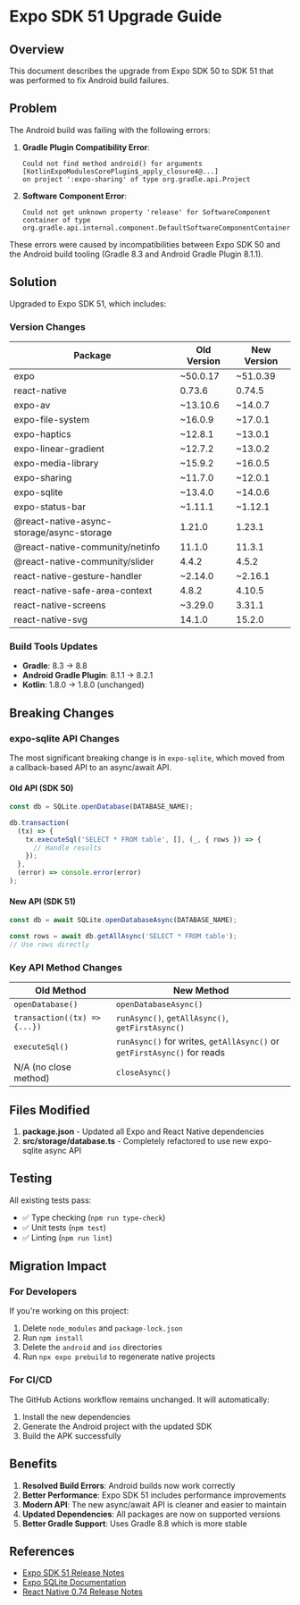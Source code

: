 # Expo SDK 51 Upgrade Guide

## Overview

This document describes the upgrade from Expo SDK 50 to SDK 51 that was performed to fix Android build failures.

## Problem

The Android build was failing with the following errors:

1. **Gradle Plugin Compatibility Error**:
   ```
   Could not find method android() for arguments [KotlinExpoModulesCorePlugin$_apply_closure4@...] 
   on project ':expo-sharing' of type org.gradle.api.Project
   ```

2. **Software Component Error**:
   ```
   Could not get unknown property 'release' for SoftwareComponent container of type 
   org.gradle.api.internal.component.DefaultSoftwareComponentContainer
   ```

These errors were caused by incompatibilities between Expo SDK 50 and the Android build tooling (Gradle 8.3 and Android Gradle Plugin 8.1.1).

## Solution

Upgraded to Expo SDK 51, which includes:

### Version Changes

| Package | Old Version | New Version |
|---------|-------------|-------------|
| expo | ~50.0.17 | ~51.0.39 |
| react-native | 0.73.6 | 0.74.5 |
| expo-av | ~13.10.6 | ~14.0.7 |
| expo-file-system | ~16.0.9 | ~17.0.1 |
| expo-haptics | ~12.8.1 | ~13.0.1 |
| expo-linear-gradient | ~12.7.2 | ~13.0.2 |
| expo-media-library | ~15.9.2 | ~16.0.5 |
| expo-sharing | ~11.7.0 | ~12.0.1 |
| expo-sqlite | ~13.4.0 | ~14.0.6 |
| expo-status-bar | ~1.11.1 | ~1.12.1 |
| @react-native-async-storage/async-storage | 1.21.0 | 1.23.1 |
| @react-native-community/netinfo | 11.1.0 | 11.3.1 |
| @react-native-community/slider | 4.4.2 | 4.5.2 |
| react-native-gesture-handler | ~2.14.0 | ~2.16.1 |
| react-native-safe-area-context | 4.8.2 | 4.10.5 |
| react-native-screens | ~3.29.0 | 3.31.1 |
| react-native-svg | 14.1.0 | 15.2.0 |

### Build Tools Updates

- **Gradle**: 8.3 → 8.8
- **Android Gradle Plugin**: 8.1.1 → 8.2.1
- **Kotlin**: 1.8.0 → 1.8.0 (unchanged)

## Breaking Changes

### expo-sqlite API Changes

The most significant breaking change is in `expo-sqlite`, which moved from a callback-based API to an async/await API.

#### Old API (SDK 50)
```typescript
const db = SQLite.openDatabase(DATABASE_NAME);

db.transaction(
  (tx) => {
    tx.executeSql('SELECT * FROM table', [], (_, { rows }) => {
      // Handle results
    });
  },
  (error) => console.error(error)
);
```

#### New API (SDK 51)
```typescript
const db = await SQLite.openDatabaseAsync(DATABASE_NAME);

const rows = await db.getAllAsync('SELECT * FROM table');
// Use rows directly
```

### Key API Method Changes

| Old Method | New Method |
|------------|------------|
| `openDatabase()` | `openDatabaseAsync()` |
| `transaction((tx) => {...})` | `runAsync()`, `getAllAsync()`, `getFirstAsync()` |
| `executeSql()` | `runAsync()` for writes, `getAllAsync()` or `getFirstAsync()` for reads |
| N/A (no close method) | `closeAsync()` |

## Files Modified

1. **package.json** - Updated all Expo and React Native dependencies
2. **src/storage/database.ts** - Completely refactored to use new expo-sqlite async API

## Testing

All existing tests pass:
- ✅ Type checking (`npm run type-check`)
- ✅ Unit tests (`npm test`)
- ✅ Linting (`npm run lint`)

## Migration Impact

### For Developers

If you're working on this project:
1. Delete `node_modules` and `package-lock.json`
2. Run `npm install`
3. Delete the `android` and `ios` directories
4. Run `npx expo prebuild` to regenerate native projects

### For CI/CD

The GitHub Actions workflow remains unchanged. It will automatically:
1. Install the new dependencies
2. Generate the Android project with the updated SDK
3. Build the APK successfully

## Benefits

1. **Resolved Build Errors**: Android builds now work correctly
2. **Better Performance**: Expo SDK 51 includes performance improvements
3. **Modern API**: The new async/await API is cleaner and easier to maintain
4. **Updated Dependencies**: All packages are now on supported versions
5. **Better Gradle Support**: Uses Gradle 8.8 which is more stable

## References

- [Expo SDK 51 Release Notes](https://blog.expo.dev/expo-sdk-51-7e00e48d9a57)
- [Expo SQLite Documentation](https://docs.expo.dev/versions/latest/sdk/sqlite/)
- [React Native 0.74 Release Notes](https://reactnative.dev/blog/2024/04/22/release-0.74)
